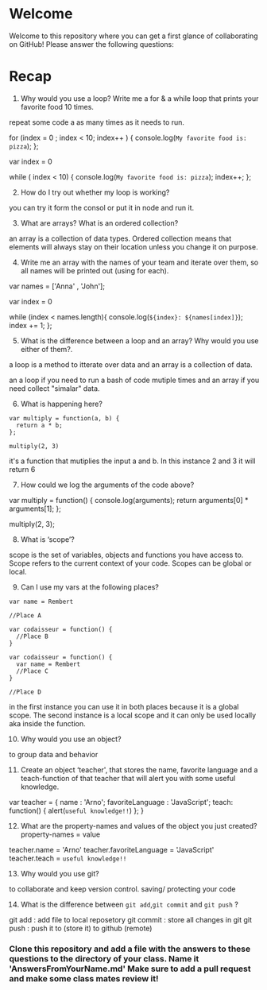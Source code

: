 # Welcome

Welcome to this repository where you can get a first glance of collaborating on GitHub! Please answer the following questions:

# Recap

1) Why would you use a loop? Write me a for & a while loop that prints your favorite food 10 times.

repeat some code a as many times as it needs to run.

for (index = 0 ; index < 10; index++ ) {
console.log(`My favorite food is: pizza`);
};

var index = 0

while ( index < 10) {
console.log(`My favorite food is: pizza`);
    index++;
    };

2) How do I try out whether my loop is working?

you can try it form the consol or put it in node and run it.

3) What are arrays? What is an ordered collection?

an array is a collection of data types.
Ordered collection means that elements will always stay on their location unless you change it on purpose.

4) Write me an array with the names of your team and iterate over them, so all names will be printed out (using for each).

var names =  ['Anna' , 'John'];

var index = 0

while (index < names.length){
console.log(`${index}: ${names[index]}`);
index += 1;
};

5) What is the difference between a loop and an array? Why would you use either of them?.

a loop is a method to itterate over data and an array is a collection of data.

an a loop if you need to run a bash of code mutiple times and an array if you need collect "simalar" data.

6) What is happening here?

```
var multiply = function(a, b) {
  return a * b; 
};

multiply(2, 3)
```
it's a function that mutiplies the input a and b. In this instance 2 and 3
it will return 6

7) How could we log the arguments of the code above?

var multiply = function() {
    console.log(arguments);
    return arguments[0] * arguments[1];
};

multiply(2, 3);

8) What is ‘scope’?

scope is the set of variables, objects and functions you have access to.
Scope refers to the current context of your code. Scopes can be global or local.

9) Can I use my vars at the following places?

```
var name = Rembert 

//Place A

var codaisseur = function() { 
  //Place B
}
```
```
var codaisseur = function() {
  var name = Rembert 
  //Place C
}

//Place D
```
in the first instance you can use it in both places because it is a global scope.
The second instance is a local scope and it can only be used locally aka inside the function.

10) Why would you use an object?

to group data and behavior

11) Create an object ‘teacher', that stores the name, 
favorite language and a teach-function of that teacher that will alert you with some useful knowledge.

var teacher = {
name : 'Arno';
favoriteLanguage : 'JavaScript';
teach: function() {
alert(`useful knowledge!!`)
};
}

12) What are the property-names and values of the object you just created?
property-names = value

teacher.name = 'Arno'
teacher.favoriteLanguage = 'JavaScript'
teacher.teach = `useful knowledge!!`

13) Why would you use git? 

to collaborate and keep version control.
saving/ protecting your code

14) What is the difference between `git add`,`git commit` and `git push` ?

git add : add file to local reposetory
git commit : store all changes in git
git push : push it to (store it) to github (remote)

### Clone this repository and add a file with the answers to these questions to the directory of your class. Name it 'AnswersFromYourName.md' Make sure to add a pull request and make some class mates review it!
